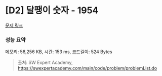 # [D2] 달팽이 숫자 - 1954 

[문제 링크](https://swexpertacademy.com/main/code/problem/problemDetail.do?contestProbId=AV5PobmqAPoDFAUq) 

### 성능 요약

메모리: 58,256 KB, 시간: 153 ms, 코드길이: 524 Bytes



> 출처: SW Expert Academy, https://swexpertacademy.com/main/code/problem/problemList.do